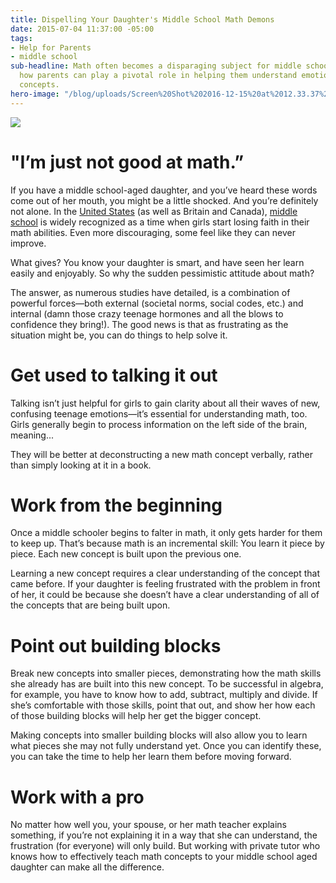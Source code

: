 ```yaml
---
title: Dispelling Your Daughter's Middle School Math Demons
date: 2015-07-04 11:37:00 -05:00
tags:
- Help for Parents
- middle school
sub-headline: Math often becomes a disparaging subject for middle school girls. Here's
  how parents can play a pivotal role in helping them understand emotions and simplify
  concepts.
hero-image: "/blog/uploads/Screen%20Shot%202016-12-15%20at%2012.33.37%20PM%20(1).png"
---
```


![](https://d3bstivvgzmae3.cloudfront.net/blog/Dispelling_Your_Daughter's_Middle_School_Math_Demons.jpg)

# "I’m just not good at math.”

If you have a middle school-aged daughter, and you’ve heard these words come out of her mouth, you might be a little shocked. And you’re definitely not alone. In the [United States](http://www.theguardian.com/world/us-news-blog/2013/feb/05/girls-science-gender-gap-fix) (as well as Britain and Canada), [middle school](http://www.slate.com/blogs/future_tense/2012/06/14/stem_gender_gap_research_on_telling_girls_they_re_bad_at_math_.html) is widely recognized as a time when girls start losing faith in their math abilities. Even more discouraging, some feel like they can never improve.

What gives? You know your daughter is smart, and have seen her learn easily and enjoyably. So why the sudden pessimistic attitude about math?

The answer, as numerous studies have detailed, is a combination of powerful forces—both external (societal norms, social codes, etc.) and internal (damn those crazy teenage hormones and all the blows to confidence they bring!). The good news is that as frustrating as the situation might be, you can do things to help solve it.

# Get used to talking it out

Talking isn’t just helpful for girls to gain clarity about all their waves of new, confusing teenage emotions—it’s essential for understanding math, too. Girls generally begin to process information on the left side of the brain, meaning...

They will be better at deconstructing a new math concept verbally, rather than simply looking at it in a book.

# Work from the beginning

Once a middle schooler begins to falter in math, it only gets harder for them to keep up. That’s because math is an incremental skill: You learn it piece by piece. Each new concept is built upon the previous one.

Learning a new concept requires a clear understanding of the concept that came before. If your daughter is feeling frustrated with the problem in front of her, it could be because she doesn’t have a clear understanding of all of the concepts that are being built upon.

# Point out building blocks

Break new concepts into smaller pieces, demonstrating how the math skills she already has are built into this new concept. To be successful in algebra, for example, you have to know how to add, subtract, multiply and divide. If she’s comfortable with those skills, point that out, and show her how each of those building blocks will help her get the bigger concept.

Making concepts into smaller building blocks will also allow you to learn what pieces she may not fully understand yet. Once you can identify these, you can take the time to help her learn them before moving forward.

# Work with a pro

No matter how well you, your spouse, or her math teacher explains something, if you’re not explaining it in a way that she can understand, the frustration (for everyone) will only build. But working with private tutor who knows how to effectively teach math concepts to your middle school aged daughter can make all the difference.